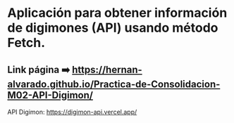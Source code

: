 # Aplicación para obtener información de digimones (API) usando método Fetch.

## Link página ➡️ https://hernan-alvarado.github.io/Practica-de-Consolidacion-M02-API-Digimon/

API Digimon: https://digimon-api.vercel.app/

